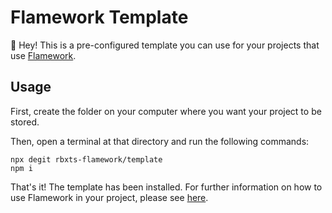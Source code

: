 # Flamework Template

👋 Hey! This is a pre-configured template you can use for your projects that use
[Flamework](https://fireboltofdeath.dev/docs/flamework/).

## Usage

First, create the folder on your computer where you want your project to be
stored.

Then, open a terminal at that directory and run the following commands:

```console
npx degit rbxts-flamework/template
npm i
```

That's it! The template has been installed. For further information on how to
use Flamework in your project, please see
[here](https://fireboltofdeath.dev/docs/flamework).
